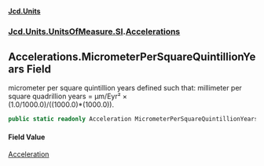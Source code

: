#### [Jcd.Units](index.md 'index')
### [Jcd.Units.UnitsOfMeasure.SI](Jcd.Units.UnitsOfMeasure.SI.md 'Jcd.Units.UnitsOfMeasure.SI').[Accelerations](Accelerations.md 'Jcd.Units.UnitsOfMeasure.SI.Accelerations')

## Accelerations.MicrometerPerSquareQuintillionYears Field

micrometer per square quintillion years defined such that: millimeter per square quadrillion years = μm/Eyr² ×  
(1.0/1000.0)/((1000.0)*(1000.0)).

```csharp
public static readonly Acceleration MicrometerPerSquareQuintillionYears;
```

#### Field Value
[Acceleration](Acceleration.md 'Jcd.Units.UnitTypes.Acceleration')